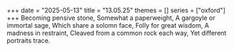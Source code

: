 +++
date = "2025-05-13"
title = "13.05.25"
themes = []
series = ["oxford"]
+++
Becoming pensive stone,
Somewhat a paperweight,
A gargoyle or immortal sage,
Which share a solomn face,
Folly for great wisdom,
A madness in restraint,
Cleaved from a common rock each way,
Yet different portraits trace.

